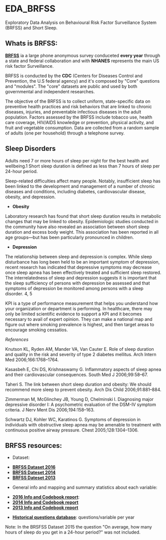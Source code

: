 # EDA_BRFSS
Exploratory Data Analysis on Behavioural Risk Factor Surveillance System (BRFSS) and Short Sleep.

## Whats is BRFSS: 

[**BRFSS**](https://www.cdc.gov/brfss/index.html) ia a large phone anonymous survey conduceted **every year** through a state and federal collaboration and with **NHANES** represents the main US risk factor Surveillance. 

BRFSS is conducted by the **CDC** (Centers for Diseases Control and Prevention, the U.S federal agency) and it's composed by "Core" questions and "modules". The "core" datasets are public and used by both governmental and independent researches.

The objective of the BRFSS is to collect uniform, state-specific data on preventive health practices and risk behaviors that are linked to chronic diseases, injuries, and preventable infectious diseases in the adult population. Factors assessed by the BRFSS include tobacco use, health care coverage, HIV/AIDS knowledge or prevention, physical activity, and fruit and vegetable consumption. Data are collected from a random sample of adults (one per household) through a telephone survey.

## Sleep Disorders

Adults need 7 or more hours of sleep per night for the best health and wellbeing.1 Short sleep duration is defined as less than 7 hours of sleep per 24-hour period.

Sleep-related difficulties affect many people. Notably, insufficient sleep has been linked to the development 
and management of a number of chronic diseases and conditions, including diabetes, cardiovascular disease, obesity, 
and depression.

- **Obesity**

Laboratory research has found that short sleep duration results in metabolic changes that may be linked to obesity. 
Epidemiologic studies conducted in the community have also revealed an association between short sleep duration and excess body weight. This association has been reported in all age groups—but has been particularly pronounced in children. 

- **Depression**

The relationship between sleep and depression is complex. While sleep disturbance has long been held to be an important symptom of depression, recent research has indicated that depressive symptoms may decrease once sleep apnea has been effectively treated and sufficient sleep restored. The interrelatedness of sleep and depression suggests it is important that the sleep sufficiency of persons with depression be assessed and that symptoms of depression be monitored among persons with a sleep disorder. 4, 5

KPI is a type of performance measurement that helps you understand how your organization or department is performing.
In healthcare, there may only be limited scientific evidence to support a KPI and it becomes
necessary to avail of expert opinion.
They can make a national map and figure out where smoking prevalence is highest, and then target areas to encourage smoking cessatios.


*References*


Knutson KL, Ryden AM, Mander VA, Van Cauter E. Role of sleep duration and quality in the risk and severity of type 2 diabetes mellitus. Arch Intern Med 2006;166:1768–1764.

Kasasbeh E, Chi DS, Krishnaswamy G. Inflammatory aspects of sleep apnea and their cardiovascular consequences. South Med J 2006;99:58–67.

Taheri S. The link between short sleep duration and obesity: We should recommend more sleep to prevent obesity. Arch Dis Child 2006;91:881–884.

Zimmerman M, McGlinchey JB, Young D, Chelminski I. Diagnosing major depressive disorder I: A psychometric evaluation of the DSM-IV symptom criteria. J Nerv Ment Dis 2006;194:158–163.

Schwartz DJ, Kohler WC, Karatinos G. Symptoms of depression in individuals with obstructive sleep apnea may be amenable to treatment with continuous positive airway pressure. Chest 2005;128:1304–1306.



## BRFSS resources: 


* Dataset:
 - [**BRFSS Dataset 2016**](https://www.cdc.gov/brfss/annual_data/2016/files/LLCP2016XPT.zip)
 - [**BRFSS Dateset 2014**](http://www.cdc.gov/brfss/annual_data/2014/files/LLCP2014XPT.ZIP)
 - [**BRFSS Dateset 2013**](http://www.cdc.gov/brfss/annual_data/2013/files/LLCP2013XPT.ZIP)

* General info and mapping and summary statistics about each variable:
 - [**2016 Info and Codebook report**](https://www.cdc.gov/brfss/annual_data/annual_2016.html): 
 - [**2014 Info and Codebook report**](https://www.cdc.gov/brfss/annual_data/annual_2014.html)
 - [**2013 Info and Codebook report**](https://www.cdc.gov/brfss/annual_data/annual_2013.html)


* [**Historical questions database**](https://chronicdata.cdc.gov/Behavioral-Risk-Factors/Behavioral-Risk-Factor-Surveillance-System-BRFSS-H/iuq5-y9ct): questions/variable per year

Note: In the BRSFSS Dataset 2015 the question "On average, how many hours of sleep do you get in a 24-hour period?" was not included.
